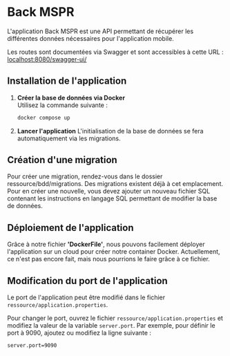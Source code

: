# Back MSPR

L'application Back MSPR est une API permettant de récupérer les différentes données nécessaires pour l'application mobile.

Les routes sont documentées via Swagger et sont accessibles à cette URL : [localhost:8080/swagger-ui/](http://localhost:8080/swagger-ui/)

## Installation de l'application

1. **Créer la base de données via Docker**  
   Utilisez la commande suivante :
   ```bash
   docker compose up
   ```
2. **Lancer l'application**
L'initialisation de la base de données se fera automatiquement via les migrations.

## Création d'une migration
Pour créer une migration, rendez-vous dans le dossier ressource/bdd/migrations. Des migrations existent déjà à cet emplacement. Pour en créer une nouvelle, vous devez ajouter un nouveau fichier SQL contenant les instructions en langage SQL permettant de modifier la base de données.

## Déploiement de l'application
Grâce à notre fichier **'DockerFile'**, nous pouvons facilement déployer l'application sur un cloud pour créer notre container Docker. Actuellement, ce n'est pas encore fait, mais nous pourrions le faire grâce à ce fichier.

## Modification du port de l'application

Le port de l'application peut être modifié dans le fichier `ressource/application.properties`. 

Pour changer le port, ouvrez le fichier `ressource/application.properties` et modifiez la valeur de la variable `server.port`. Par exemple, pour définir le port à 9090, ajoutez ou modifiez la ligne suivante :

```properties
server.port=9090
